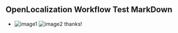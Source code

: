 ## OpenLocalization Workflow Test MarkDown
* ![image1](.\2f71430b-8064-40d9-b0a3-0a5dd2ac3ad5.png)   ![image2](.\f9cee0df-4039-4f8d-9ed4-f3f935740b01.png) 
thanks!